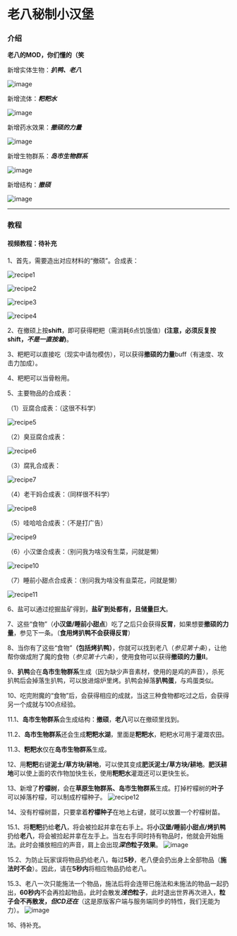 # 老八秘制小汉堡

### 介绍
**老八的MOD，你们懂的（笑**

新增实体生物：_**扒鸭、老八**_

![image](readme/images/laoba3.png)

新增流体：_**粑粑水**_

![image](readme/images/image1.png)

新增药水效果：_**撤硕的力量**_

![image](readme/images/effect1.png)

新增生物群系：_**岛市生物群系**_

![image](readme/images/biome1.png)

新增结构：_**撤硕**_

![image](readme/images/feature1.png)

----
### 教程

#### 视频教程：待补充

1、首先，需要造出对应材料的“撤硕”。合成表：

![recipe1](readme/images/recipe1.png)

![recipe2](readme/images/recipe2.png)

![recipe3](readme/images/recipe3.png)

![recipe4](readme/images/recipe4.png)

2、在撤硕上按**shift**，即可获得粑粑（需消耗6点饥饿值）**(注意，必须反复按shift，_不是一直按着_)**。

3、粑粑可以直接吃（现实中请勿模仿），可以获得**撤硕的力量**buff（有速度、攻击力加成）。

4、粑粑可以当骨粉用。

5、主要物品的合成表：

（1）豆腐合成表：（这很不科学）

![recipe5](readme/images/recipe5.png)

（2）臭豆腐合成表：

![recipe6](readme/images/recipe8.png)

（3）腐乳合成表：

![recipe7](readme/images/recipe9.png)

（4）老干妈合成表：（同样很不科学）

![recipe8](readme/images/recipe6.png)

（5）哇哈哈合成表：（不是打广告）

![recipe9](readme/images/recipe10.png)

（6）小汉堡合成表：（别问我为啥没有生菜，问就是懒）

![recipe10](readme/images/recipe12.png)

（7）睡前小甜点合成表：（别问我为啥没有韭菜花，问就是懒）

![recipe11](readme/images/recipe7.png)

6、盐可以通过挖掘盐矿得到，**盐矿到处都有，且储量巨大**。

7、这些“食物”（**小汉堡/睡前小甜点**）吃了之后只会获得**反胃**，如果想要**撤硕的力量**，参见下一条。（**食用烤扒鸭不会获得反胃**）

8、当你有了这些“食物”**（包括烤扒鸭）**，你就可以找到老八（_参见第十条_），让他帮你做成附了魔的食物（_参见第十六条_），使用食物可以获得**撤硕的力量II**。

9、**扒鸭**会在**岛市生物群系**生成（因为缺少声音素材，使用的是鸡的声音），杀死扒鸭后会掉落生扒鸭，可以放进熔炉里烤。扒鸭会掉落**扒鸭蛋**，与鸡蛋类似。

10、吃完附魔的“食物”后，会获得相应的成就，当这三种食物都吃过之后，会获得另一个成就与100点经验。

11.1、**岛市生物群系**会生成结构：**撤硕**，**老八**可以在撤硕里找到。

11.2、**岛市生物群系**还会生成**粑粑水湖**，里面是**粑粑水**，粑粑水可用于灌溉农田。

11.3、**粑粑水**仅在**岛市生物群系**生成。

12、用**粑粑**右键**泥土/草方块/耕地**，可以使其变成**肥沃泥土/草方块/耕地**。**肥沃耕地**可以使上面的农作物加快生长，使用**粑粑水**灌溉还可以更快生长。

13、新增了**柠檬树**，会在**草原生物群系、岛市生物群系**生成。打掉柠檬树的**叶子**可以掉落柠檬，可以制成柠檬种子。
![recipe12](readme/images/recipe13.png)

14、没有柠檬树苗，只要拿着**柠檬种子**在地上右键，就可以放置一个柠檬树苗。

15.1、将**粑粑**扔给**老八**，将会被捡起并拿在右手上。将**小汉堡/睡前小甜点/烤扒鸭**扔给**老八**，将会被捡起并拿在左手上。当左右手同时持有物品时，他就会开始施法。此时会播放相应的声音，肩上会出现***深色*粒子效果**。
![image](readme/images/laoba1.png)

15.2、为防止玩家误将物品扔给老八，每过**5秒**，老八便会扔出身上全部物品（**施法时不会**）。因此，请在**5秒内**将相应物品扔给老八。

15.3、老八一次只能施法一个物品，施法后将会连带已施法和未施法的物品一起扔出，**60秒内**不会再捡起物品，此时会散发***浅色*粒子**，此时退出世界再次进入，**粒子会不再散发，_但CD还在_**（这是原版客户端与服务端同步的特性，我们无能为力）。
![image](readme/images/laoba2.png)

16、待补充。
